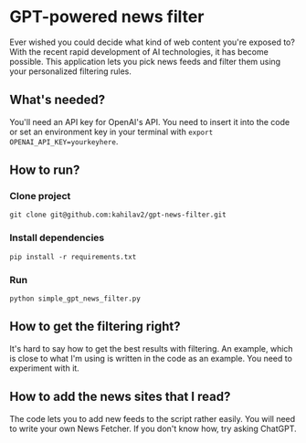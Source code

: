 # GPT-powered news filter

Ever wished you could decide what kind of web content you're exposed to? With the recent rapid development of AI technologies, it has become possible. This application lets you pick news feeds and filter them using your personalized filtering rules.

## What's needed?

You'll need an API key for OpenAI's API. You need to insert it into the code or set an environment key in your terminal with `export OPENAI_API_KEY=yourkeyhere`.

## How to run?

### Clone project
`git clone git@github.com:kahilav2/gpt-news-filter.git`

### Install dependencies
`pip install -r requirements.txt`

### Run
`python simple_gpt_news_filter.py`

## How to get the filtering right?
It's hard to say how to get the best results with filtering. An example, which is close to what I'm using is written in the code as an example. You need to experiment with it.

## How to add the news sites that I read?
The code lets you to add new feeds to the script rather easily. You will need to write your own News Fetcher. If you don't know how, try asking ChatGPT. 
